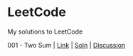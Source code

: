 # LeetCode
My solutions to LeetCode

001 - Two Sum |
[Link](https://leetcode.com/problems/two-sum/) |
[Soln](001_Two_Sum.py) |
[Discussion](https://leetcode.com/problems/two-sum/discuss/?currentPage=1&orderBy=most_votes&query=)

